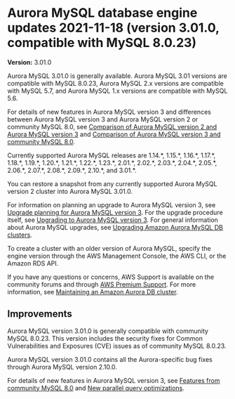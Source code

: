 # Aurora MySQL database engine updates 2021\-11\-18 \(version 3\.01\.0, compatible with MySQL 8\.0\.23\)<a name="AuroraMySQL.Updates.3010"></a><a name="3010"></a><a name="3.01.0"></a>

 **Version:** 3\.01\.0 

 Aurora MySQL 3\.01\.0 is generally available\. Aurora MySQL 3\.01 versions are compatible with MySQL 8\.0\.23, Aurora MySQL 2\.x versions are compatible with MySQL 5\.7, and Aurora MySQL 1\.x versions are compatible with MySQL 5\.6\. 

 For details of new features in Aurora MySQL version 3 and differences between Aurora MySQL version 3 and Aurora MySQL version 2 or community MySQL 8\.0, see [Comparison of Aurora MySQL version 2 and Aurora MySQL version 3](AuroraMySQL.MySQL80.md#Aurora.AuroraMySQL.Compare-v2-v3) and [Comparison of Aurora MySQL version 3 and community MySQL 8\.0](AuroraMySQL.MySQL80.md#Aurora.AuroraMySQL.Compare-80-v3)\. 

 Currently supported Aurora MySQL releases are 1\.14\.\*, 1\.15\.\*, 1\.16\.\*, 1\.17\.\*, 1\.18\.\*, 1\.19\.\*, 1\.20\.\*, 1\.21\.\*, 1\.22\.\*, 1\.23\.\*, 2\.01\.\*, 2\.02\.\*, 2\.03\.\*, 2\.04\.\*, 2\.05\.\*, 2\.06\.\*, 2\.07\.\*, 2\.08\.\*, 2\.09\.\*, 2\.10\.\*, and 3\.01\.\*\. 

 You can restore a snapshot from any currently supported Aurora MySQL version 2 cluster into Aurora MySQL 3\.01\.0\. 

 For information on planning an upgrade to Aurora MySQL version 3, see [Upgrade planning for Aurora MySQL version 3](AuroraMySQL.MySQL80.md#AuroraMySQL.mysql80-planning)\. For the upgrade procedure itself, see [Upgrading to Aurora MySQL version 3](AuroraMySQL.MySQL80.md#AuroraMySQL.mysql80-upgrade-procedure)\. For general information about Aurora MySQL upgrades, see [Upgrading Amazon Aurora MySQL DB clusters](AuroraMySQL.Updates.Upgrading.md)\. 

 To create a cluster with an older version of Aurora MySQL, specify the engine version through the AWS Management Console, the AWS CLI, or the Amazon RDS API\. 

 If you have any questions or concerns, AWS Support is available on the community forums and through [AWS Premium Support](http://aws.amazon.com/support)\. For more information, see [Maintaining an Amazon Aurora DB cluster](USER_UpgradeDBInstance.Maintenance.md)\. 

## Improvements<a name="AuroraMySQL.Updates.3010.Improvements"></a>

 Aurora MySQL version 3\.01\.0 is generally compatible with community MySQL 8\.0\.23\. This version includes the security fixes for Common Vulnerabilities and Exposures \(CVE\) issues as of community MySQL 8\.0\.23\. 

 Aurora MySQL version 3\.01\.0 contains all the Aurora\-specific bug fixes through Aurora MySQL version 2\.10\.0\. 

 For details of new features in Aurora MySQL version 3, see [Features from community MySQL 8\.0](AuroraMySQL.MySQL80.md#AuroraMySQL.8.0-features-community) and [New parallel query optimizations](AuroraMySQL.MySQL80.md#AuroraMySQL.8.0-features-pq)\. 